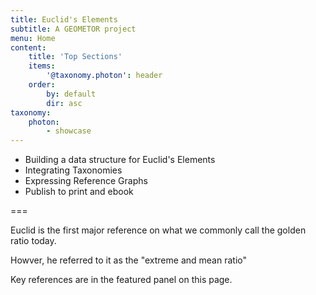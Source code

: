 ```yaml
---
title: Euclid's Elements
subtitle: A GEOMETOR project
menu: Home
content:
    title: 'Top Sections'
    items: 
        '@taxonomy.photon': header
    order:
        by: default
        dir: asc
taxonomy:
    photon:
        - showcase
---
```


- Building a data structure for Euclid's Elements
- Integrating Taxonomies
- Expressing Reference Graphs
- Publish to print and ebook

===

Euclid is the first major reference on what we commonly call the golden ratio today.

Howver, he referred to it as the "extreme and mean ratio"

Key references are in the featured panel on this page. 

